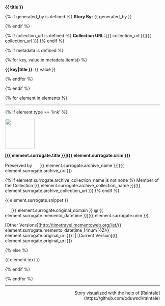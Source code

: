 
**{{ title }}**

{% if generated_by is defined %}
**Story By:** {{ generated_by }}</p>
{% endif %}

{% if collection_url is defined %}
**Collection URL:** [{{ collection_url }}]({{ collection_url }})
{% endif %}

{% if metadata is defined %}

{% for key, value in metadata.items() %}

**{{ key|title }}**: {{ value }}

{% endfor %}

{% endif %}

{% for element in elements %}

---

{% if element.type == 'link' %}

<img height="96px" src="{{ element.surrogate.best_image_uri }}">

**[{{ element.surrogate.title }}]({{ element.surrogate.urim }})**

Preserved by <img src="{{ element.surrogate.archive_favicon }}" width="16"> [{{ element.surrogate.archive_name }}]({{ element.surrogate.archive_uri }})

{% if element.surrogate.archive_collection_name is not none %}
Member of the Collection [{{ element.surrogate.archive_collection_name }}]({{ element.surrogate.archive_collection_uri }})
{% endif %}

{{ element.surrogate.snippet }}

<img src="{{ element.surrogate.original_favicon }}" width="16"> [{{ element.surrogate.original_domain }}  @  {{ element.surrogate.memento_datetime }}]({{ element.surrogate.urim }})

[Other Versions](http://timetravel.mementoweb.org/list/{{ element.surrogate.memento_datetime_14num }}Z/{{ element.surrogate.original_uri }}) || [Current Version]({{ element.surrogate.original_uri }})

{% else %}

{{ element.text }}

{% endif %}

{% endfor %}

---

<div style="text-align: right">
Story visualized with the help of [Raintale](https://github.com/oduwsdl/raintale)
</div>
